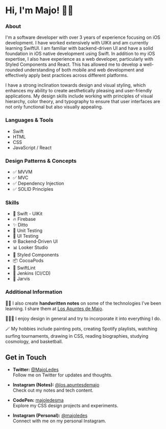 

# Hi, I'm Majo! 👋🏼

### About

I'm a software developer with over 3 years of experience focusing on iOS development. I have worked extensively with UIKit and am currently learning SwiftUI. I am familiar with backend-driven UI and have a solid foundation in iOS native development using Swift. In addition to my iOS expertise, I also have experience as a web developer, particularly with Styled Components and React. This has allowed me to develop a well-rounded understanding of both mobile and web development and effectively apply best practices across different platforms.

I have a strong inclination towards design and visual styling, which enhances my ability to create aesthetically pleasing and user-friendly applications. My design skills include working with principles of visual hierarchy, color theory, and typography to ensure that user interfaces are not only functional but also visually appealing.


### Languages & Tools

- Swift
- HTML
- CSS
- JavaScript / React

### Design Patterns & Concepts

- ✅ MVVM
- ✅ MVC
- ✅ Dependency Injection
- ✅ SOLID Principles

### Skills

- 📱 Swift - UIKit
- 🔥 Firebase
- ✨ Ditto
- 🧪 Unit Testing
- 🧪 UI Testing
- 🌐 Backend-Driven UI
- 📊 Looker Studio
- 🎨 Styled Components
- 📦 CocoaPods
- 🚀 SwiftLint
- 🔧 Jenkins (CI/CD)
- 🤖 Jarvis

### Additional Information

🧞‍♀️ I also create **handwritten notes** on some of the technologies I’ve been learning. I share them at [Los Apuntes de Majo](http://losapuntesdemajo.now.sh).

👩🏻‍🎨 I enjoy design in general and try to incorporate it into everything I do.

🪄 My hobbies include painting pots, creating Spotify playlists, watching surfing tournaments, drawing in CSS, reading biographies, studying cosmology, and basketball.



## Get in Touch

- **Twitter:** [@MajoLedes](https://x.com/MajoLedes)  
  Follow me on Twitter for updates and thoughts.

- **Instagram (Notes):** [@los.apuntesdemajo](https://instagram.com/los.apuntesdemajo)  
  Check out my notes and tech content.

- **CodePen:** [majoledesma](https://codepen.io/majoledesma)  
  Explore my CSS design projects and experiments.

- **Instagram (Personal):** [@majoledes](https://instagram.com/majoledes)  
  Connect with me on my personal Instagram.

<!--
**majoledesma/majoledesma** is a ✨ _special_  repository because its `README.md` (this file) appears on your GitHub profile.
